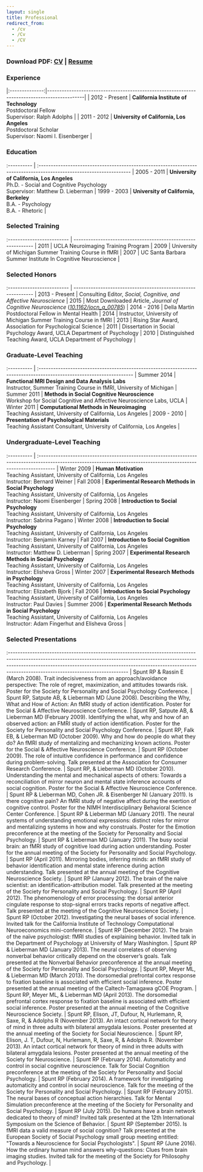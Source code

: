 ```yaml
---
layout: single
title: Professional
redirect_from:
  - /cv
  - /Cv
  - /CV
---
```


### Download PDF: [CV](CV_BobSpunt.pdf)  |  [Resume](RESUME_BobSpunt.pdf)

### Experience


|:--------------:|---------------------------------------------------------------------------------------------|
| 2012 - Present | **California Institute of Technology**<br>Postdoctoral Fellow<br>Supervisor:  Ralph Adolphs |
| 2011 - 2012    | **University of California, Los Angeles**<br>Postdoctoral Scholar<br>Supervisor: Naomi I. Eisenberger |

### Education

 :----------   | :--------------------------------------------------------------------------------------------------------------------    |
 2005 - 2011   | **University of California, Los Angeles**<br>Ph.D. - Social and Cognitive Psychology<br>Supervisor: Matthew D. Lieberman |
 1999 - 2003   | **University of California, Berkeley**<br>B.A. - Psychology<br>B.A. - Rhetoric                                           |

### Selected Training

 :------------------------- | ------------------------------------------------------------- |
 2011                       | UCLA Neuroimaging Training Program                            |
 2009                       | University of Michigan Summer Training Course in fMRI         |
 2007                       | UC Santa Barbara Summer Institute In Cognitive Neuroscience   |

### Selected Honors

 :------------------------- | -------------------------------------------------------------                                                          |
 2013 - Present             | Consulting Editor, *Social, Cognitive, and Affective Neuroscience*                                                     |
 2015                       | Most Downloaded Article, *Journal of Cognitive Neuroscience* ([*10.1162/jocn\_a\_00785*](http://10.1162/jocn_a_00785)) |
 2014 - 2016                | Della Martin Postdoctoral Fellow in Mental Health                                                                      |
 2014                       | Instructor, University of Michigan Summer Training Course in fMRI                                                      |
 2013                       | Rising Star Award, Association for Psychological Science                                                               |
 2011                       | Dissertation in Social Psychology Award, UCLA Department of Psychology                                                 |
 2010                       | Distinguished Teaching Award, UCLA Department of Psychology                                                            |

### Graduate-Level Teaching

 :----------                 | :--------------------------------------------------------------------------------------------------------------------- |
 Summer 2014                 | **Functional MRI Design and Data Analysis Labs**<br>Instructor, Summer Training Course in fMRI, University of Michigan |
 Summer 2011                 | **Methods in Social Cognitive Neuroscience**<br>Workshop for Social Cognitive and Affective Neuroscience Labs, UCLA    |
 Winter 2011                 | **Computational Methods in Neuroimaging**<br>Teaching Assistant, University of California, Los Angeles                 |
 2009 - 2010                 | **Presentation of Psychological Materials**<br>Teaching Assistant Consultant, University of California, Los Angeles    |

### Undergraduate-Level Teaching

 :----------                      | :------------------------------------------------------------------------------------------------------------------------------------------------------------------- |
 Winter 2009                      | **Human Motivation**<br>Teaching Assistant, University of California, Los Angeles<br>Instructor: Bernard Weiner                                                      |
 Fall 2008                        | **Experimental Research Methods in Social Psychology**<br>Teaching Assistant, University of California, Los Angeles<br>Instructor: Naomi Eisenberger                 |
 Spring 2008                      | **Introduction to Social Psychology**<br>Teaching Assistant, University of California, Los Angeles<br>Instructor: Sabrina Pagano                                     |
 Winter 2008                      | **Introduction to Social Psychology**<br>Teaching Assistant, University of California, Los Angeles<br>Instructor: Benjamin Karney                                    |
 Fall 2007                        | **Introduction to Social Cognition**<br>Teaching Assistant, University of California, Los Angeles<br>Instructor: Matthew D. Lieberman                                |
 Spring 2007                      | **Experimental Research Methods in Social Psychology**<br>Teaching Assistant, University of California, Los Angeles<br>Instructor: Elisheva Gross                    |
 Winter 2007                      | **Experimental Research Methods in Psychology**<br>Teaching Assistant, University of California, Los Angeles<br>Instructor: Elizabeth Bjork                          |
 Fall 2006                        | **Introduction to Social Psychology**<br>Teaching Assistant, University of California, Los Angeles<br>Instructor: Paul Davies                                        |
 Summer 2006                      | **Experimental Research Methods in Social Psychology**<br>Teaching Assistant, University of California, Los Angeles<br>Instructor: Adam Fingerhut and Elisheva Gross |

### Selected Presentations

 :------------------------------------------------------------------------------------------------------------------------------------------------------------------------------------------------------------------------------------------------------------------------------------------- |
 Spunt RP & Rassin E (March 2008). Trait indecisiveness from an approach/avoidance perspective: The role of regret, maximization, and attitudes towards risk. Poster for the Society for Personality and Social Psychology Conference.                                                        |
 Spunt RP, Satpute AB, & Lieberman MD (June 2008). Describing the Why, What and How of Action: An fMRI study of action identification. Poster for the Social & Affective Neuroscience Conference.                                                                                             |
 Spunt RP, Satpute AB, & Lieberman MD (February 2009). Identifying the what, why and how of an observed action: an FMRI study of action identification. Poster for the Society for Personality and Social Psychology Conference.                                                              |
 Spunt RP, Falk EB, & Lieberman MD (October 2009). Why and how do people do what they do? An fMRI study of mentalizing and mechanizing known actions. Poster for the Social & Affective Neuroscience Conference.                                                                              |
 Spunt RP (October 2009). The role of intuitive confidence in performance and confidence during problem-solving. Talk presented at the Association for Consumer Research Conference.                                                                                                          |
 Spunt RP, & Lieberman MD (October 2010). Understanding the mental and mechanical aspects of others: Towards a reconciliation of mirror neuron and mental state inference accounts of social cognition. Poster for the Social & Affective Neuroscience Conference.                            |
 Spunt RP & Lieberman MD, Cohen JR. & Eisenberger NI (January 2011). Is there cognitive pain? An fMRI study of negative affect during the exertion of cognitive control. Poster for the NIMH Interdisciplinary Behavioral Science Center Conference.                                          |
 Spunt RP & Lieberman MD (January 2011). The neural systems of understanding emotional expressions: distinct roles for mirror and mentalizing systems in how and why construals. Poster for the Emotion preconference at the meeting of the Society for Personality and Social Psychology.    |
 Spunt RP & Lieberman MD (January 2011). The busy social brain: an fMRI study of cognitive load during action understanding. Poster for the annual meeting of the Society for Personality and Social Psychology.                                                                              |
 Spunt RP (April 2011). Mirroring bodies, inferring minds: an fMRI study of behavior identification and mental state inference during action understanding. Talk presented at the annual meeting of the Cognitive Neuroscience Society.                                                       |
 Spunt RP (January 2012). The brain of the naive scientist: an identification-attribution model. Talk presented at the meeting of the Society for Personality and Social Psychology.                                                                                                          |
 Spunt RP (April 2012). The phenomenology of error processing: the dorsal anterior cingulate response to stop-signal errors tracks reports of negative affect. Talk presented at the meeting of the Cognitive Neuroscience Society.                                                           |
 Spunt RP (October 2012). Investigating the neural bases of social inference. Invited talk for the California Institute of Technology Computational Neuroeconomics mini-conference.                                                                                                           |
 Spunt RP (December 2012). The brain of the naïve psychologist: fMRI studies of explaining behavior. Invited talk in the Department of Psychology at University of Mary Washington.                                                                                                           |
 Spunt RP & Lieberman MD (January 2013). The neural correlates of observing nonverbal behavior critically depend on the observer’s goals. Talk presented at the Nonverbal Behavior preconference at the annual meeting of the Society for Personality and Social Psychology.                  |
 Spunt RP, Meyer ML, & Lieberman MD (March 2013). The dorsomedial prefrontal cortex response to fixation baseline is associated with efficient social inference. Poster presented at the annual meeting of the Caltech-Tamagawa gCOE Program.                                                 |
 Spunt RP, Meyer ML, & Lieberman MD (April 2013). The dorsomedial prefrontal cortex response to fixation baseline is associated with efficient social inference. Poster presented at the annual meeting of the Cognitive Neuroscience Society.                                                |
 Spunt RP, Elison, JT, Dufour, N, Hurlemann, R, Saxe, R, & Adolphs R (November 2013). An intact cortical network for theory of mind in three adults with bilateral amygdala lesions. Poster presented at the annual meeting of the Society for Social Neuroscience.                           |
 Spunt RP, Elison, J. T, Dufour, N, Hurlemann, R, Saxe, R, & Adolphs R. (November 2013). An intact cortical network for theory of mind in three adults with bilateral amygdala lesions. Poster presented at the annual meeting of the Society for Neuroscience.                               |
 Spunt RP (February 2014). Automaticity and control in social cognitive neuroscience. Talk for Social Cognition preconference at the meeting of the Society for Personality and Social Psychology.                                                                                            |
 Spunt RP (February 2014). A framework for investigating automaticity and control in social neuroscience. Talk for the meeting of the Society for Personality and Social Psychology.                                                                                                          |
 Spunt RP (February 2015). The neural bases of conceptual action hierarchies. Talk for Mental Simulation preconference at the meeting of the Society for Personality and Social Psychology.                                                                                                   |
 Spunt RP (July 2015). Do humans have a brain network dedicated to theory of mind? Invited talk presented at the 12th International Symposium on the Science of Behavior.                                                                                                                     |
 Spunt RP (September 2015). Is fMRI data a valid measure of social cognition? Talk presented at the European Society of Social Psychology small group meeting entitled: "Towards a Neuroscience for Social Psychologists".                                                                    |
 Spunt RP (June 2016). How the ordinary human mind answers why-questions: Clues from brain imaging studies. Invited talk for the meeting of the Society for Philosophy and Psychology.                                                                                                        |
